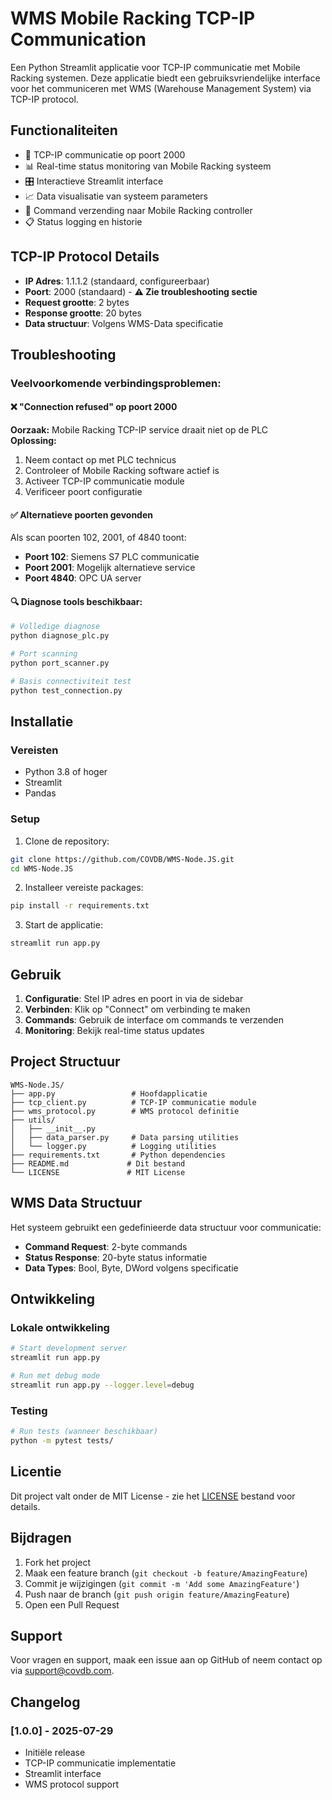 # WMS Mobile Racking TCP-IP Communication

Een Python Streamlit applicatie voor TCP-IP communicatie met Mobile Racking systemen. Deze applicatie biedt een gebruiksvriendelijke interface voor het communiceren met WMS (Warehouse Management System) via TCP-IP protocol.

## Functionaliteiten

- 🔌 TCP-IP communicatie op poort 2000
- 📊 Real-time status monitoring van Mobile Racking systeem
- 🎛️ Interactieve Streamlit interface
- 📈 Data visualisatie van systeem parameters
- 🔄 Command verzending naar Mobile Racking controller
- 📋 Status logging en historie

## TCP-IP Protocol Details

- **IP Adres**: 1.1.1.2 (standaard, configureerbaar)
- **Poort**: 2000 (standaard) - **⚠️ Zie troubleshooting sectie**
- **Request grootte**: 2 bytes
- **Response grootte**: 20 bytes
- **Data structuur**: Volgens WMS-Data specificatie

## Troubleshooting

### Veelvoorkomende verbindingsproblemen:

#### ❌ "Connection refused" op poort 2000
**Oorzaak:** Mobile Racking TCP-IP service draait niet op de PLC  
**Oplossing:**
1. Neem contact op met PLC technicus
2. Controleer of Mobile Racking software actief is
3. Activeer TCP-IP communicatie module
4. Verificeer poort configuratie

#### ✅ Alternatieve poorten gevonden
Als scan poorten 102, 2001, of 4840 toont:
- **Poort 102**: Siemens S7 PLC communicatie
- **Poort 2001**: Mogelijk alternatieve service
- **Poort 4840**: OPC UA server

#### 🔍 Diagnose tools beschikbaar:
```bash
# Volledige diagnose
python diagnose_plc.py

# Port scanning  
python port_scanner.py

# Basis connectiviteit test
python test_connection.py
```

## Installatie

### Vereisten
- Python 3.8 of hoger
- Streamlit
- Pandas

### Setup

1. Clone de repository:
```bash
git clone https://github.com/COVDB/WMS-Node.JS.git
cd WMS-Node.JS
```

2. Installeer vereiste packages:
```bash
pip install -r requirements.txt
```

3. Start de applicatie:
```bash
streamlit run app.py
```

## Gebruik

1. **Configuratie**: Stel IP adres en poort in via de sidebar
2. **Verbinden**: Klik op "Connect" om verbinding te maken
3. **Commands**: Gebruik de interface om commands te verzenden
4. **Monitoring**: Bekijk real-time status updates

## Project Structuur

```
WMS-Node.JS/
├── app.py                 # Hoofdapplicatie
├── tcp_client.py          # TCP-IP communicatie module
├── wms_protocol.py        # WMS protocol definitie
├── utils/
│   ├── __init__.py
│   ├── data_parser.py     # Data parsing utilities
│   └── logger.py          # Logging utilities
├── requirements.txt       # Python dependencies
├── README.md             # Dit bestand
└── LICENSE               # MIT License
```

## WMS Data Structuur

Het systeem gebruikt een gedefinieerde data structuur voor communicatie:

- **Command Request**: 2-byte commands
- **Status Response**: 20-byte status informatie
- **Data Types**: Bool, Byte, DWord volgens specificatie

## Ontwikkeling

### Lokale ontwikkeling

```bash
# Start development server
streamlit run app.py

# Run met debug mode
streamlit run app.py --logger.level=debug
```

### Testing

```bash
# Run tests (wanneer beschikbaar)
python -m pytest tests/
```

## Licentie

Dit project valt onder de MIT License - zie het [LICENSE](LICENSE) bestand voor details.

## Bijdragen

1. Fork het project
2. Maak een feature branch (`git checkout -b feature/AmazingFeature`)
3. Commit je wijzigingen (`git commit -m 'Add some AmazingFeature'`)
4. Push naar de branch (`git push origin feature/AmazingFeature`)
5. Open een Pull Request

## Support

Voor vragen en support, maak een issue aan op GitHub of neem contact op via [support@covdb.com](mailto:support@covdb.com).

## Changelog

### [1.0.0] - 2025-07-29
- Initiële release
- TCP-IP communicatie implementatie
- Streamlit interface
- WMS protocol support
